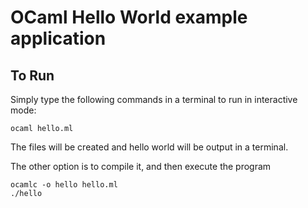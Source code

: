 # OCaml Hello World example application

## To Run
Simply type the following commands in a terminal to run in interactive mode:
```
ocaml hello.ml
```
The files will be created and hello world will be output in a terminal.

The other option is to compile it, and then execute the program
```
ocamlc -o hello hello.ml
./hello
```
